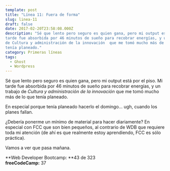 ```yaml
---
template: post
title: "Línea 11: Fuera de forma"
slug: linea-11
draft: false
date: 2017-02-20T23:58:08.000Z
description: "Sé que lento pero seguro es quien gana, pero mi output está por el piso. Mi
tarde fue absorbida por 46 minutos de sueño para recobrar energías, y un trabajo
de Cultura y administración de la innovación  que me tomó mucho más de lo que
tenía planeado."
category: Primeras líneas
tags:
  - Ghost
  - Wordpress
---
```

Sé que lento pero seguro es quien gana, pero mi output está por el piso. Mi tarde fue absorbida por 46 minutos de sueño para recobrar energías, y un trabajo de *Cultura y administración de la innovación* que me tomó mucho más de lo que tenía planeado.

 En especial porque tenía planeado hacerlo el domingo… ugh, cuando los planes fallan.

 ¿Debería ponerme un mínimo de material para hacer diariamente? En especial con FCC que son bien pequeños, al contrario de WDB que requiere toda mi atención (de ahí es que realmente estoy aprendiendo, FCC es sólo práctica).

 Vamos a ver que pasa mañana.

 **Web Developer Bootcamp: **43 de 323  
 **freeCodeCamp:** 37

 